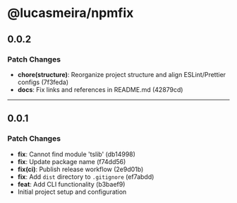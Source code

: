 # @lucasmeira/npmfix

## 0.0.2

### Patch Changes

- **chore(structure)**: Reorganize project structure and align ESLint/Prettier configs (7f3feda)
- **docs**: Fix links and references in README.md (42879cd)

---

## 0.0.1

### Patch Changes

- **fix**: Cannot find module 'tslib' (db14998)
- **fix**: Update package name (f74dd56)
- **fix(ci)**: Publish release workflow (2e9d01b)
- **fix**: Add `dist` directory to `.gitignore` (ef7abdd)
- **feat**: Add CLI functionality (b3baef9)
- Initial project setup and configuration
